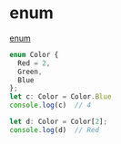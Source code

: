 # enum

[enum](https://hijiangtao.github.io/2020/07/13/Examples-Of-TypeScript-Enum-Type/)

```ts
enum Color { 
  Red = 2,
  Green,
  Blue
};
let c: Color = Color.Blue
console.log(c)  // 4

let d: Color = Color[2];
console.log(d)  // Red
```